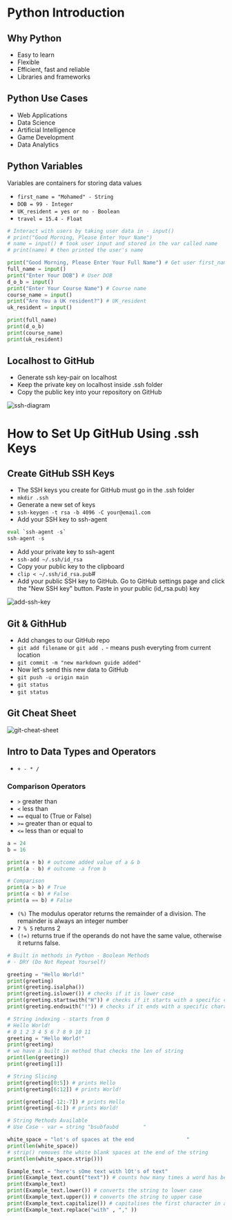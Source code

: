 # Python Introduction

## Why Python
- Easy to learn 
- Flexible
- Efficient, fast and reliable
- Libraries and frameworks
## Python Use Cases
- Web Applications
- Data Science
- Artificial Intelligence
- Game Development
- Data Analytics
## Python Variables
Variables are containers for storing data values
- `first_name = "Mohamed" - String`
- `DOB = 99 - Integer`
- `UK_resident = yes or no - Boolean`
- `travel = 15.4 - Float`

```python
# Interact with users by taking user data in - input()
# print("Good Morning, Please Enter Your Name")
# name = input() # took user input and stored in the var called name
# print(name) # then printed the user's name

print("Good Morning, Please Enter Your Full Name") # Get user first_name and last_name
full_name = input()
print("Enter Your DOB") # User DOB
d_o_b = input()
print("Enter Your Course Name") # Course name
course_name = input()
print("Are You a UK resident?") # UK_resident
uk_resident = input()

print(full_name)
print(d_o_b)
print(course_name)
print(uk_resident)
```


## Localhost to GitHub
- Generate ssh key-pair on localhost
- Keep the private key on localhost inside .ssh folder
- Copy the public key into your repository on GitHub

![ssh-diagram](images/ssh-authentication.png)

# How to Set Up GitHub Using .ssh Keys

## Create GitHub SSH Keys
- The SSH keys you create for GitHub must go in the .ssh folder
- `mkdir .ssh`
- Generate a new set of keys
- `ssh-keygen -t rsa -b 4096 -C your@email.com`
- Add your SSH key to ssh-agent
```python
eval `ssh-agent -s`
ssh-agent -s
```
- Add your private key to ssh-agent
- `ssh-add ~/.ssh/id_rsa`
- Copy your public key to the clipboard
- `clip < ~/.ssh/id_rsa.pub`#
- Add your public SSH key to GitHub. Go to GitHub settings page and click the "New SSH key" button. Paste in your public (id_rsa.pub) key

![add-ssh-key](images/github-add-ssh-key.png)

## Git & GithHub
- Add changes to our GitHub repo
- `git add filename` or `git add .` - means push everyting from current location
- `git commit -m "new markdown guide added"`
- Now let's send this new data to GitHub
- `git push -u origin main`
- `git status`
- `git status`

## Git Cheat Sheet
![git-cheat-sheet](images/cheat-sheet.png)

## Intro to Data Types and Operators 
- `+ - * /`

### Comparison Operators
- `>` greater than
- `<` less than
- `==` equal to (True or False)
- `>=` greater than or equal to 
- `<=` less than or equal to 

```python
a = 24
b = 16

print(a + b) # outcome added value of a & b
print(a - b) # outcome -a from b

# Comparison
print(a > b) # True
print(a < b) # False
print(a == b) # False
```
- `(%)` The modulus operator returns the remainder of a division. The remainder is always an integer number
- `7 % 5` returns 2 
- `(!=)` returns true if the operands do not have the same value, otherwise it returns false.

```python
# Built in methods in Python - Boolean Methods
# - DRY (Do Not Repeat Yourself)

greeting = "Hello World!"
print(greeting)
print(greeting.isalpha())
print(greeting.islower()) # checks if it is lower case
print(greeting.startswith("H")) # checks if it starts with a specific character
print(greeting.endswith("!")) # checks if it ends with a specific character
```

```python
# String indexing - starts from 0
# Hello World!
# 0 1 2 3 4 5 6 7 8 9 10 11
greeting = "Hello World!"
print(greeting)
# we have a built in method that checks the len of string
print(len(greeting))
print(greeting[1])

# String Slicing
print(greeting[0:5]) # prints Hello
print(greeting[6:12]) # prints World!

print(greeting[-12:-7]) # prints Hello
print(greeting[-6:]) # prints World!
```
```python
# String Methods Available
# Use Case - var = string "bsubfaubd        "

white_space = "lot's of spaces at the end                 "
print(len(white_space))
# strip() removes the white blank spaces at the end of the string
print(len(white_space.strip()))

Example_text = "here's sOme text with lOt's of text"
print(Example_text.count("text")) # counts how many times a word has been used in a string
print(Example_text)
print(Example_text.lower()) # converts the string to lower case
print(Example_text.upper()) # converts the string to upper case
print(Example_text.capitalize()) # capitalises the first character in a string
print(Example_text.replace("with" , "," ))
```